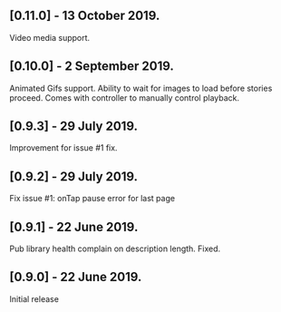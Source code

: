 ## [0.11.0] - 13 October 2019.

Video media support.

## [0.10.0] - 2 September 2019.

Animated Gifs support. 
Ability to wait for images to load before stories proceed.
Comes with controller to manually control playback.

## [0.9.3] - 29 July 2019.

Improvement for issue #1 fix.

## [0.9.2] - 29 July 2019.

Fix issue #1: onTap pause error for last page 

## [0.9.1] - 22 June 2019.

Pub library health complain on description length. Fixed.

## [0.9.0] - 22 June 2019.

Initial release
